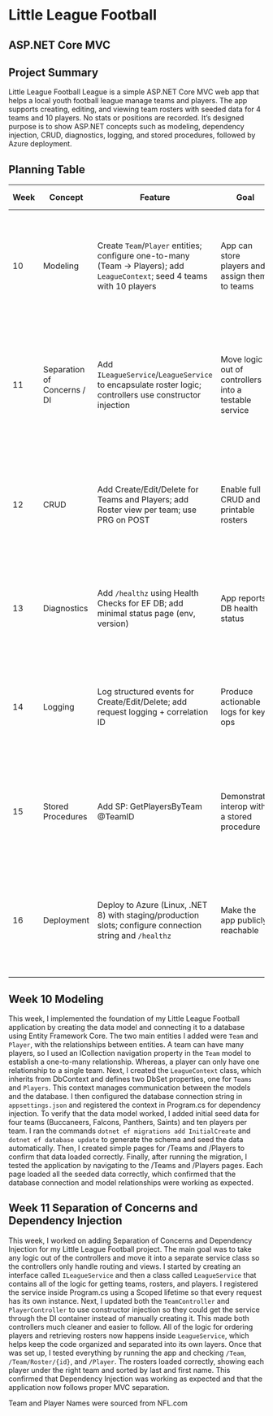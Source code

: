 # Little League Football
## ASP.NET Core MVC

## Project Summary
Little League Football League is a simple ASP.NET Core MVC web app that helps a local youth football league manage teams and players.
The app supports creating, editing, and viewing team rosters with seeded data for 4 teams and 10 players. No stats or positions are recorded.
It’s designed purpose is to show ASP.NET concepts such as modeling, dependency injection, CRUD, diagnostics, logging, and stored procedures,
followed by Azure deployment.

## Planning Table
| Week | Concept | Feature | Goal | Acceptance Criteria | Evidence in README.md | Test Plan |
|------|---------|---------|------|---------------------|------------------------|-----------|
| 10 | Modeling | Create `Team`/`Player` entities; configure one-to-many (Team → Players); add `LeagueContext`; seed 4 teams with 10 players | App can store players and assign them to teams | - [ ] Teams table created <br>- [ ] Players table created <br>- [ ] FK `TeamId` works <br>- [ ] Seed inserts 4/10 | Implemented code; migration output; README write-up; screenshots of seeded lists or diagram | Run migration; open Teams/Players pages; confirm counts and relationship |
| 11 | Separation of Concerns / DI | Add `ILeagueService`/`LeagueService` to encapsulate roster logic; controllers use constructor injection | Move logic out of controllers into a testable service | - [ ] Service registered Scoped <br>- [ ] Controllers call service only <br>- [ ] Methods return expected data | Code diff showing thin controllers; README write-up on DI/lifetimes; screenshots of service interface | Unit tests using EF InMemory; hit endpoints and verify data flow |
| 12 | CRUD | Add Create/Edit/Delete for Teams and Players; add Roster view per team; use PRG on POST | Enable full CRUD and printable rosters | - [ ] Forms display <br>- [ ] Validation messages show <br>- [ ] Changes persist <br>- [ ] Roster lists players | CRUD code; README write-up; screenshots of Create/Edit/Delete and roster view | Add then edit a player; confirm DB update; validate error cases; verify roster updates |
| 13 | Diagnostics | Add `/healthz` using Health Checks for EF DB; add minimal status page (env, version) | App reports DB health status | - [ ] `/healthz` returns Healthy when DB up <br>- [ ] Returns Unhealthy when broken | Health check registration; README write-up; screenshots of `curl -i https://localhost:PORT/healthz` | Break connection string to observe Unhealthy; restore and re-verify |
| 14 | Logging | Log structured events for Create/Edit/Delete; add request logging + correlation ID | Produce actionable logs for key ops | - [ ] Info logs include entity id/name <br>- [ ] Errors logged with exception <br>- [ ] Correlation ID appears | Log config; README write-up; screenshots of logs during CRUD | Perform create→edit→delete; verify logs and correlation ID; unit test logger via mock |
| 15 | Stored Procedures | Add SP: GetPlayersByTeam @TeamID | Demonstrate interop with a stored procedure | - [ ] `.sql` file added <br>- [ ] EF call works <br>- [ ] UI path triggers SP <br>- [ ] Fallback LINQ documented | SP script + service call; README write-up; screenshots of UI result | Compare SP output vs LINQ; run in DB and app; verify match |
| 16 | Deployment | Deploy to Azure (Linux, .NET 8) with staging/production slots; configure connection string and `/healthz` | Make the app publicly reachable | - [ ] App Service created <br>- [ ] App builds/runs <br>- [ ] `/healthz` reachable <br>- [ ] One functional path works | Deployed URL; README write-up; screenshots of portal, `/healthz`, and working page | Visit public URL; confirm health endpoint; load Teams & a roster page |

## Week 10 Modeling
This week, I implemented the foundation of my Little League Football application by creating the data model and connecting it to a database
using Entity Framework Core. The two main entities I added were `Team` and `Player`, with the relationships between entities. A team can have
many players, so I used an ICollection<Player> navigation property in the `Team` model to establish a one-to-many relationship. Whereas, a
player can only have one relationship to a single team. Next, I created the `LeagueContext` class, which inherits from DbContext and defines
two DbSet properties, one for `Teams` and `Players`. This context manages communication between the models and the database. I then configured
the database connection string in `appsettings.json` and registered the context in Program.cs for dependency injection. To verify that the data
model worked, I added initial seed data for four teams (Buccaneers, Falcons, Panthers, Saints) and ten players per team. I ran the commands
`dotnet ef migrations add InitialCreate` and `dotnet ef database update` to generate the schema and seed the data automatically. Then,
I created simple pages for /Teams and /Players to confirm that data loaded correctly. Finally, after running the migration, I tested the application
by navigating to the /Teams and /Players pages. Each page loaded all the seeded data correctly, which confirmed that the database connection and
model relationships were working as expected.

## Week 11 Separation of Concerns and Dependency Injection
This week, I worked on adding Separation of Concerns and Dependency Injection for my Little League Football project. The main goal was to take any logic
out of the controllers and move it into a separate service class so the controllers only handle routing and views. I started by creating an interface
called `ILeagueService` and then a class called `LeagueService` that contains all of the logic for getting teams, rosters, and players. I registered the
service inside Program.cs using a Scoped lifetime so that every request has its own instance. Next, I updated both the `TeamController` and `PlayerController`
to use constructor injection so they could get the service through the DI container instead of manually creating it. This made both controllers much cleaner
and easier to follow. All of the logic for ordering players and retrieving rosters now happens inside `LeagueService`, which helps keep the code organized
and separated into its own layers. Once that was set up, I tested everything by running the app and checking `/Team`, `/Team/Roster/{id}`, and `/Player`.
The rosters loaded correctly, showing each player under the right team and sorted by last and first name. This confirmed that Dependency Injection was
working as expected and that the application now follows proper MVC separation.



Team and Player Names were sourced from NFL.com
